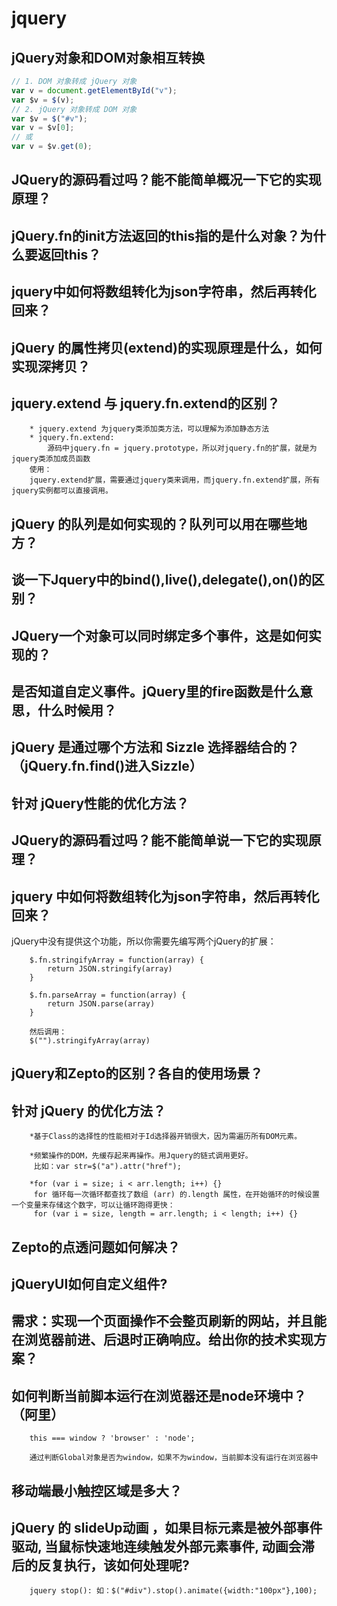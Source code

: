 # jquery

## jQuery对象和DOM对象相互转换

```js
// 1. DOM 对象转成 jQuery 对象
var v = document.getElementById("v");
var $v = $(v); 
// 2. jQuery 对象转成 DOM 对象 
var $v = $("#v");
var v = $v[0]; 
// 或
var v = $v.get(0); 
```


## JQuery的源码看过吗？能不能简单概况一下它的实现原理？

## jQuery.fn的init方法返回的this指的是什么对象？为什么要返回this？

## jquery中如何将数组转化为json字符串，然后再转化回来？

## jQuery 的属性拷贝(extend)的实现原理是什么，如何实现深拷贝？

## jquery.extend 与 jquery.fn.extend的区别？

		* jquery.extend 为jquery类添加类方法，可以理解为添加静态方法
		* jquery.fn.extend:
			源码中jquery.fn = jquery.prototype，所以对jquery.fn的扩展，就是为jquery类添加成员函数
		使用：
		jquery.extend扩展，需要通过jquery类来调用，而jquery.fn.extend扩展，所有jquery实例都可以直接调用。


## jQuery 的队列是如何实现的？队列可以用在哪些地方？

## 谈一下Jquery中的bind(),live(),delegate(),on()的区别？

## JQuery一个对象可以同时绑定多个事件，这是如何实现的？

## 是否知道自定义事件。jQuery里的fire函数是什么意思，什么时候用？

## jQuery 是通过哪个方法和 Sizzle 选择器结合的？（jQuery.fn.find()进入Sizzle）

## 针对 jQuery性能的优化方法？


## JQuery的源码看过吗？能不能简单说一下它的实现原理？

## jquery 中如何将数组转化为json字符串，然后再转化回来？

jQuery中没有提供这个功能，所以你需要先编写两个jQuery的扩展：

		$.fn.stringifyArray = function(array) {
		    return JSON.stringify(array)
		}

		$.fn.parseArray = function(array) {
		    return JSON.parse(array)
		}

		然后调用：
		$("").stringifyArray(array)

## jQuery和Zepto的区别？各自的使用场景？

## 针对 jQuery 的优化方法？

		*基于Class的选择性的性能相对于Id选择器开销很大，因为需遍历所有DOM元素。

		*频繁操作的DOM，先缓存起来再操作。用Jquery的链式调用更好。
         比如：var str=$("a").attr("href");

		*for (var i = size; i < arr.length; i++) {}
         for 循环每一次循环都查找了数组 (arr) 的.length 属性，在开始循环的时候设置一个变量来存储这个数字，可以让循环跑得更快：
         for (var i = size, length = arr.length; i < length; i++) {}



## Zepto的点透问题如何解决？

## jQueryUI如何自定义组件?

## 需求：实现一个页面操作不会整页刷新的网站，并且能在浏览器前进、后退时正确响应。给出你的技术实现方案？

## 如何判断当前脚本运行在浏览器还是node环境中？（阿里）

		this === window ? 'browser' : 'node';

		通过判断Global对象是否为window，如果不为window，当前脚本没有运行在浏览器中

## 移动端最小触控区域是多大？

## jQuery 的 slideUp动画 ，如果目标元素是被外部事件驱动, 当鼠标快速地连续触发外部元素事件, 动画会滞后的反复执行，该如何处理呢?

		jquery stop(): 如：$("#div").stop().animate({width:"100px"},100);